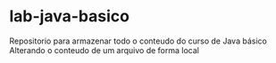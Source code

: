 # lab-java-basico
Repositorio para armazenar todo o conteudo do curso de Java básico
Alterando o conteudo de um arquivo de forma local